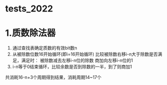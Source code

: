 # tests_2022
# 1.质数除法器
1.	通过查找表确定质数的有效bit数n
2.	从被除数位数16开始循环(即i=16开始循环)
比较被除数右移i-n大于除数是否满足，满足时：
被除数减去左移i-n位的除数
商加向左移i-n位的1
3.	i-n等于0结束循环，比较余数是否到除数的一半，到了则商加1

共消耗16-n+3个周期得到结果，消耗周期14~17个
